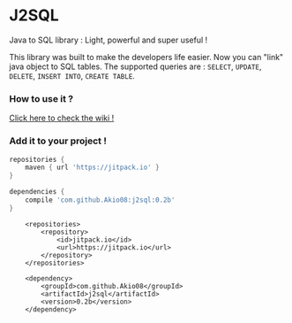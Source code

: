 # J2SQL

Java to SQL library : Light, powerful and super useful !

This library was built to make the developers life easier. Now you can "link" java object to SQL tables.
The supported queries are : `SELECT`, `UPDATE`, `DELETE`, `INSERT INTO`, `CREATE TABLE`.

### How to use it ?

[Click here to check the wiki !](https://github.com/Akio08/j2sql/wiki)

### Add it to your project !

```gradle
repositories {
    maven { url 'https://jitpack.io' }
}

dependencies {
    compile 'com.github.Akio08:j2sql:0.2b'
}
```

```maven
	<repositories>
		<repository>
		    <id>jitpack.io</id>
		    <url>https://jitpack.io</url>
		</repository>
	</repositories>
  
  	<dependency>
	    <groupId>com.github.Akio08</groupId>
	    <artifactId>j2sql</artifactId>
	    <version>0.2b</version>
	</dependency>
```
